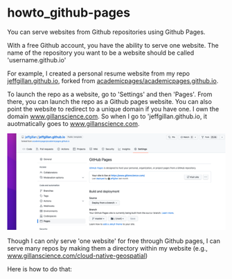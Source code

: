# howto_github-pages

You can serve websites from Github repositories using Github Pages. 

With a free Github account, you have the ability to serve one website. The name of the repository you want to be a website should be called 'username.github.io'

For example, I created a personal resume website from my repo [jeffgillan.github.io](https://github.com/jeffgillan/jeffgillan.github.io), forked from [academicpages/academicpages.github.io](https://github.com/academicpages/academicpages.github.io). 



To launch the repo as a website, go to 'Settings' and then 'Pages'. From there, you can launch the repo as a Github pages website. You can also point the website to redirect to a unique domain if you have one. I own the domain www.gillanscience.com. So when I go to 'jeffgillan.github.io, it auotmatically goes to www.gillanscience.com. 

![](./images/github_settings.png)



Though I can only serve 'one website' for free through Github pages, I can serve many repos by making them a directory within my website (e.g., www.gillanscience.com/cloud-native-geospatial)

Here is how to do that:

